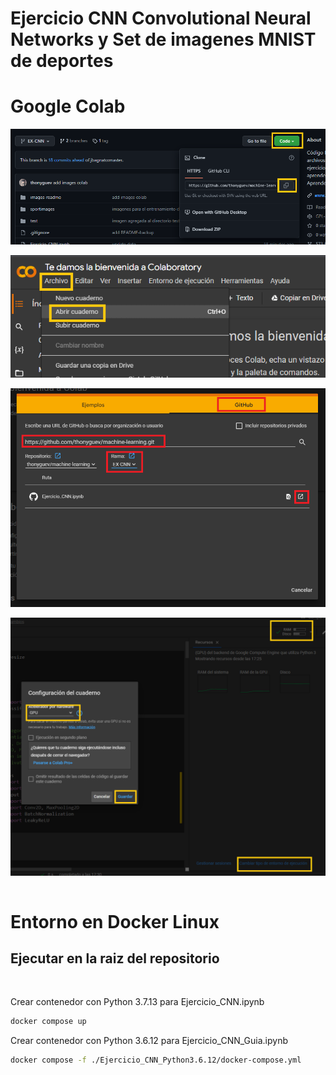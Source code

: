 # Ejercicio CNN Convolutional Neural Networks y Set de imagenes MNIST de deportes
# Google Colab

<img src="./images-readme/3.png" style="display: block; margin-left: auto; margin-right: auto;"/>
<br/>
<img src="./images-readme/1.png" style="display: block; margin-left: auto; margin-right: auto;"/>
<br/>
<img src="./images-readme/2.png" style="display: block; margin-left: auto; margin-right: auto;"/>
<br/>
<img src="./images-readme/4.png" style="display: block; margin-left: auto; margin-right: auto;"/>
<br/>

# Entorno en Docker Linux
## Ejecutar en la raiz del repositorio
<br/>

Crear contenedor con Python 3.7.13 para Ejercicio_CNN.ipynb
```bash
docker compose up
```

Crear contenedor con Python 3.6.12 para Ejercicio_CNN_Guia.ipynb
```bash
docker compose -f ./Ejercicio_CNN_Python3.6.12/docker-compose.yml
```

